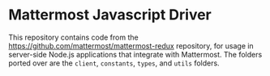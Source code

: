 # Mattermost Javascript Driver

This repository contains code from the https://github.com/mattermost/mattermost-redux repository, for usage in server-side Node.js applications that integrate with Mattermost. The folders ported over are the `client`, `constants`, `types`, and `utils` folders.
